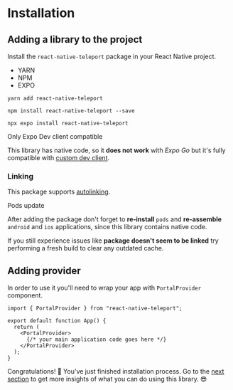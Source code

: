 # Installation

## Adding a library to the project[​](#adding-a-library-to-the-project "Direct link to Adding a library to the project")

Install the `react-native-teleport` package in your React Native project.

* YARN
* NPM
* EXPO

```
yarn add react-native-teleport
```

```
npm install react-native-teleport --save
```

```
npx expo install react-native-teleport
```

Only Expo Dev client compatible

This library has native code, so it **does not work** with *Expo Go* but it's fully compatible with [custom dev client](https://docs.expo.dev/development/getting-started/).

### Linking[​](#linking "Direct link to Linking")

This package supports [autolinking](https://github.com/react-native-community/cli/blob/master/docs/autolinking.md).

Pods update

After adding the package don't forget to **re-install** `pods` and **re-assemble** `android` and `ios` applications, since this library contains native code.

If you still experience issues like **package doesn't seem to be linked** try performing a fresh build to clear any outdated cache.

## Adding provider[​](#adding-provider "Direct link to Adding provider")

In order to use it you'll need to wrap your app with `PortalProvider` component.

```
import { PortalProvider } from "react-native-teleport";

export default function App() {
  return (
    <PortalProvider>
      {/* your main application code goes here */}
    </PortalProvider>
  );
}
```

Congratulations! 🎉 You've just finished installation process. Go to the [next section](/react-native-teleport/pr-preview/pr-20/docs/guides/portal.md) to get more insights of what you can do using this library. 😎
